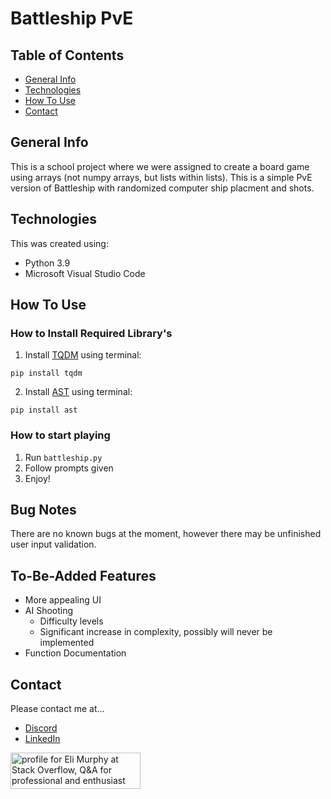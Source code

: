 # Battleship PvE

## Table of Contents
* [General Info](#general-info)
* [Technologies](#technologies)
* [How To Use](#how-to-use)
* [Contact](#contact)

## General Info

This is a school project where we were assigned to create a board game using arrays (not numpy arrays, but lists within lists). This is a simple PvE version of Battleship with randomized computer ship placment and shots. 

## Technologies

This was created using:
* Python 3.9
* Microsoft Visual Studio Code

## How To Use

### How to Install Required Library's
1. Install [TQDM](https://github.com/tqdm/tqdm) using terminal:
 ```
 pip install tqdm
 ``` 
2. Install [AST](https://docs.python.org/3/library/ast.html) using terminal:
```
pip install ast
```

### How to start playing
1. Run ```battleship.py```
2. Follow prompts given
3. Enjoy!


## Bug Notes
There are no known bugs at the moment, however there may be unfinished user input validation.

## To-Be-Added Features
* More appealing UI
* AI Shooting
  * Difficulty levels
  * Significant increase in complexity, possibly will never be implemented
* Function Documentation 

## Contact

Please contact me at...
* [Discord](discordapp.com/users/364051837923491841)
* [LinkedIn](https://www.linkedin.com/in/eli-murphy-a35b90210/)
<a href="https://stackoverflow.com/users/14735733/eli-murphy">
  <img src="https://stackoverflow.com/users/flair/14735733.png?theme=dark" width="208" height="58" alt="profile for Eli Murphy at Stack Overflow, Q&amp;A for professional and enthusiast programmers" title="profile for Eli Murphy at Stack Overflow, Q&amp;A for professional and enthusiast programmers">
</a>
